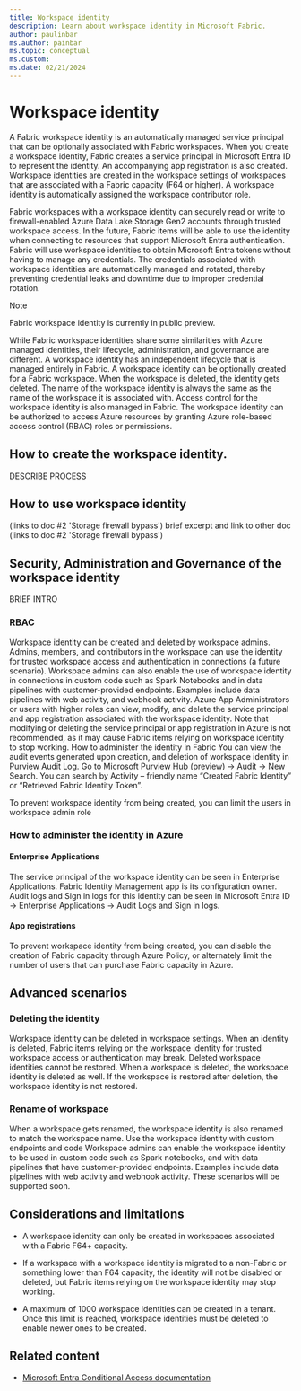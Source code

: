 ```yaml
---
title: Workspace identity
description: Learn about workspace identity in Microsoft Fabric.
author: paulinbar
ms.author: painbar
ms.topic: conceptual
ms.custom:
ms.date: 02/21/2024
---
```


# Workspace identity

A Fabric workspace identity is an automatically managed service principal that can be optionally associated with Fabric workspaces. When you create a workspace identity, Fabric creates a  service principal in Microsoft Entra ID to represent the identity. An accompanying app registration is also created. Workspace identities are created in the workspace settings of workspaces that are associated with a Fabric capacity (F64 or higher). A workspace identity is automatically assigned the workspace contributor role.

Fabric workspaces with a workspace identity can securely read or write to firewall-enabled Azure Data Lake Storage Gen2 accounts through trusted workspace access. In the future, Fabric items will be able to use the identity when connecting to resources that support Microsoft Entra authentication. Fabric will use workspace identities to obtain Microsoft Entra tokens without having to manage any credentials. The credentials associated with workspace identities are automatically managed and rotated, thereby preventing credential leaks and downtime due to improper credential rotation.

> [!NOTE]
> Fabric workspace identity is currently in public preview.

While Fabric workspace identities share some similarities with Azure managed identities, their lifecycle, administration, and governance are different. A workspace identity has an independent lifecycle that is managed entirely in Fabric. A workspace identity can be optionally created for a Fabric workspace. When the workspace is deleted, the identity gets deleted. The name of the workspace identity is always the same as the name of the workspace it is associated with.
Access control for the workspace identity is also managed in Fabric. The workspace identity can be authorized to access Azure resources by granting Azure role-based access control (RBAC) roles or permissions. 

## How to create the workspace identity.

DESCRIBE PROCESS

## How to use workspace identity

(links to doc #2 'Storage firewall bypass')
brief excerpt and link to other doc (links to doc #2 'Storage firewall bypass')

## Security, Administration and Governance of the workspace identity

BRIEF INTRO

### RBAC

Workspace identity can be created and deleted by workspace admins. Admins, members, and contributors in the workspace can use the identity for trusted workspace access and authentication in connections (a future scenario). Workspace admins can also enable the use of workspace identity in connections in custom code such as Spark Notebooks and in data pipelines with customer-provided endpoints. Examples include data pipelines with web activity, and webhook activity.
Azure App Administrators or users with higher roles can view, modify, and delete the service principal and app registration associated with the workspace identity. Note that modifying or deleting the service principal or app registration in Azure is not recommended, as it may cause Fabric items relying on workspace identity to stop working. 
How to administer the identity in Fabric
You can view the audit events generated upon creation, and deletion of workspace identity in Purview Audit Log. Go to Microsoft Purview Hub (preview) -> Audit -> New Search. You can search by Activity – friendly name “Created Fabric Identity” or “Retrieved Fabric Identity Token”.

To prevent workspace identity from being created, you can limit the users in workspace admin role

### How to administer the identity in Azure

#### Enterprise Applications

The service principal of the workspace identity can be seen in Enterprise Applications. Fabric Identity Management app is its configuration owner. Audit logs and Sign in logs for this identity can be seen in Microsoft Entra ID -> Enterprise Applications -> Audit Logs and Sign in logs.
 
 
 
 
#### App registrations
 


 


To prevent workspace identity from being created, you can disable the creation of Fabric capacity through Azure Policy, or alternately limit the number of users that can purchase Fabric capacity in Azure. 

## Advanced scenarios

### Deleting the identity

Workspace identity can be deleted in workspace settings. When an identity is deleted, Fabric items relying on the workspace identity for trusted workspace access or authentication may break. Deleted workspace identities cannot be restored. 
When a workspace is deleted, the workspace identity is deleted as well. If the workspace is restored after deletion, the workspace identity is not restored. 

### Rename of workspace

When a workspace gets renamed, the workspace identity is also renamed to match the workspace name. 
Use the workspace identity with custom endpoints and code 
Workspace admins can enable the workspace identity to be used in custom code such as Spark notebooks, and with data pipelines that have customer-provided endpoints. Examples include data pipelines with web activity and webhook activity. These scenarios will be supported soon.

## Considerations and limitations

* A workspace identity can only be created in workspaces associated with a Fabric F64+ capacity. <Link to buying F SKU in Azure>

* If a workspace with a workspace identity is migrated to a non-Fabric or something lower than F64 capacity, the identity will not be disabled or deleted, but Fabric items relying on the workspace identity may stop working.

* A maximum of 1000 workspace identities can be created in a tenant. Once this limit is reached, workspace identities must be deleted to enable newer ones to be created. 

## Related content

* [Microsoft Entra Conditional Access documentation](/entra/identity/conditional-access/)
